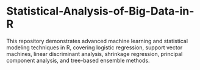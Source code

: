 # Statistical-Analysis-of-Big-Data-in-R
This repository demonstrates advanced machine learning and statistical modeling techniques in R, covering logistic regression, support vector machines, linear discriminant analysis, shrinkage regression, principal component analysis, and tree-based ensemble methods.
